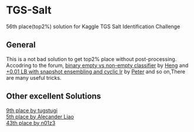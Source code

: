# TGS-Salt
56th place(top2%) solution for Kaggle TGS Salt Identification Challenge

## General

This is a not bad solution to get top2% place without post-processing.  
Accodring to the forum, [binary empty vs non-empty classifier](https://www.kaggle.com/c/tgs-salt-identification-challenge/discussion/65933#latest-406444) by [Heng](https://www.kaggle.com/hengck23) and [+0.01 LB with snapshot ensembling and cyclic lr](https://www.kaggle.com/c/tgs-salt-identification-challenge/discussion/65347) by [Peter](https://www.kaggle.com/pestipeti) and so on,There are many useful tricks.

## Other excellent Solutions
[9th place by tugstugi](https://www.kaggle.com/c/tgs-salt-identification-challenge/discussion/69053#latest-406939)<br>
[5th place by Alecander Liao](https://www.kaggle.com/c/tgs-salt-identification-challenge/discussion/69051)<br>
[43th place by n01z3](https://www.kaggle.com/c/tgs-salt-identification-challenge/discussion/69039)<br>

